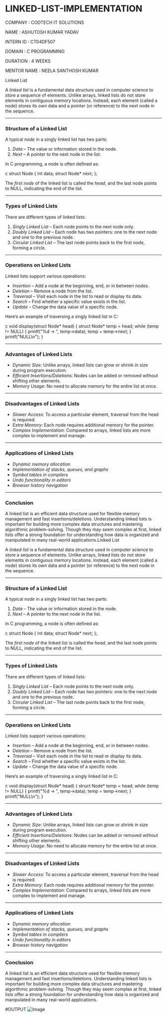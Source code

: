 # LINKED-LIST-IMPLEMENTATION

COMPANY : CODTECH IT SOLUTIONS

NAME : ASHUTOSH KUMAR YADAV

INTERN ID : CT04DF507

DOMAIN : C PROGRAMMING

DURATION : 4 WEEKS

MENTOR NAME : NEELA SANTHOSH KUMAR

Linked List

A *linked list* is a fundamental data structure used in computer science to store a sequence of elements. Unlike arrays, linked lists do not store elements in contiguous memory locations. Instead, each element (called a *node*) stores its own data and a pointer (or reference) to the next node in the sequence.

---

### Structure of a Linked List

A typical *node* in a singly linked list has two parts:

1. *Data* – The value or information stored in the node.
2. *Next* – A pointer to the next node in the list.

In C programming, a node is often defined as:

c
struct Node {
    int data;
    struct Node* next;
};


The *first node* of the linked list is called the *head*, and the last node points to NULL, indicating the end of the list.

---

### Types of Linked Lists

There are different types of linked lists:

1. *Singly Linked List* – Each node points to the next node only.
2. *Doubly Linked List* – Each node has two pointers: one to the next node and one to the previous node.
3. *Circular Linked List* – The last node points back to the first node, forming a circle.

---

### Operations on Linked Lists

Linked lists support various operations:

* *Insertion* – Add a node at the beginning, end, or in between nodes.
* *Deletion* – Remove a node from the list.
* *Traversal* – Visit each node in the list to read or display its data.
* *Search* – Find whether a specific value exists in the list.
* *Update* – Change the data value of a specific node.

Here’s an example of traversing a singly linked list in C:

c
void display(struct Node* head) {
    struct Node* temp = head;
    while (temp != NULL) {
        printf("%d -> ", temp->data);
        temp = temp->next;
    }
    printf("NULL\n");
}


---

### Advantages of Linked Lists

* *Dynamic Size*: Unlike arrays, linked lists can grow or shrink in size during program execution.
* *Efficient Insertions/Deletions*: Nodes can be added or removed without shifting other elements.
* *Memory Usage*: No need to allocate memory for the entire list at once.

---

### Disadvantages of Linked Lists

* *Slower Access*: To access a particular element, traversal from the head is required.
* *Extra Memory*: Each node requires additional memory for the pointer.
* *Complex Implementation*: Compared to arrays, linked lists are more complex to implement and manage.

---

### Applications of Linked Lists

* *Dynamic memory allocation*
* *Implementation of stacks, queues, and graphs*
* *Symbol tables in compilers*
* *Undo functionality in editors*
* *Browser history navigation*

---

### Conclusion

A linked list is an efficient data structure used for flexible memory management and fast insertions/deletions. Understanding linked lists is important for building more complex data structures and mastering algorithmic problem-solving. Though they may seem complex at first, linked lists offer a strong foundation for understanding how data is organized and manipulated in many real-world applications.Linked List

A *linked list* is a fundamental data structure used in computer science to store a sequence of elements. Unlike arrays, linked lists do not store elements in contiguous memory locations. Instead, each element (called a *node*) stores its own data and a pointer (or reference) to the next node in the sequence.

---

### Structure of a Linked List

A typical *node* in a singly linked list has two parts:

1. *Data* – The value or information stored in the node.
2. *Next* – A pointer to the next node in the list.

In C programming, a node is often defined as:

c
struct Node {
    int data;
    struct Node* next;
};


The *first node* of the linked list is called the *head*, and the last node points to NULL, indicating the end of the list.

---

### Types of Linked Lists

There are different types of linked lists:

1. *Singly Linked List* – Each node points to the next node only.
2. *Doubly Linked List* – Each node has two pointers: one to the next node and one to the previous node.
3. *Circular Linked List* – The last node points back to the first node, forming a circle.

---

### Operations on Linked Lists

Linked lists support various operations:

* *Insertion* – Add a node at the beginning, end, or in between nodes.
* *Deletion* – Remove a node from the list.
* *Traversal* – Visit each node in the list to read or display its data.
* *Search* – Find whether a specific value exists in the list.
* *Update* – Change the data value of a specific node.

Here’s an example of traversing a singly linked list in C:

c
void display(struct Node* head) {
    struct Node* temp = head;
    while (temp != NULL) {
        printf("%d -> ", temp->data);
        temp = temp->next;
    }
    printf("NULL\n");
}


---

### Advantages of Linked Lists

* *Dynamic Size*: Unlike arrays, linked lists can grow or shrink in size during program execution.
* *Efficient Insertions/Deletions*: Nodes can be added or removed without shifting other elements.
* *Memory Usage*: No need to allocate memory for the entire list at once.

---

### Disadvantages of Linked Lists

* *Slower Access*: To access a particular element, traversal from the head is required.
* *Extra Memory*: Each node requires additional memory for the pointer.
* *Complex Implementation*: Compared to arrays, linked lists are more complex to implement and manage.

---

### Applications of Linked Lists

* *Dynamic memory allocation*
* *Implementation of stacks, queues, and graphs*
* *Symbol tables in compilers*
* *Undo functionality in editors*
* *Browser history navigation*

---

### Conclusion

A linked list is an efficient data structure used for flexible memory management and fast insertions/deletions. Understanding linked lists is important for building more complex data structures and mastering algorithmic problem-solving. Though they may seem complex at first, linked lists offer a strong foundation for understanding how data is organized and manipulated in many real-world applications.

#OUTPUT
![Image](https://github.com/user-attachments/assets/d97f5ce9-d744-4d06-ae87-5123b7b0a204)
